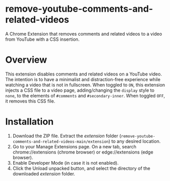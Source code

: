 # remove-youtube-comments-and-related-videos
A Chrome Extension that removes comments and related videos to a video from YouTube with a CSS insertion.

# Overview
This extension disables comments and related videos on a YouTube video. The intention is to have a minimalist and distraction-free experience while watching a video that is not in fullscreen. When toggled to ``ON``, this extension injects a CSS file to a video page, adding/changing the ``display`` style to ``none``, to the elements of ``#comments`` and ``#secondary-inner``. When toggled ``OFF``, it removes this CSS file. 

# Installation
1. Download the ZIP file. Extract the _extension_ folder (``remove-youtube-comments-and-related-videos-main/extension``) to any desired location.
2. Go to your Manage Extensions page. On a new tab, search chrome://extensions (chrome browser) or edge://extensions (edge browser).
3. Enable Developer Mode (in case it is not enabled).
4. Click the Unload unpacked button, and select the directory of the downloaded _extension_ folder.
